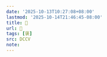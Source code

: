 ```yaml
---
date: '2025-10-13T10:27:08+08:00'
lastmod: '2025-10-14T21:46:45-08:00'
title: 􁭉
url: 􁭉
tags: [褒]
src: DCCV
note:
---
```

